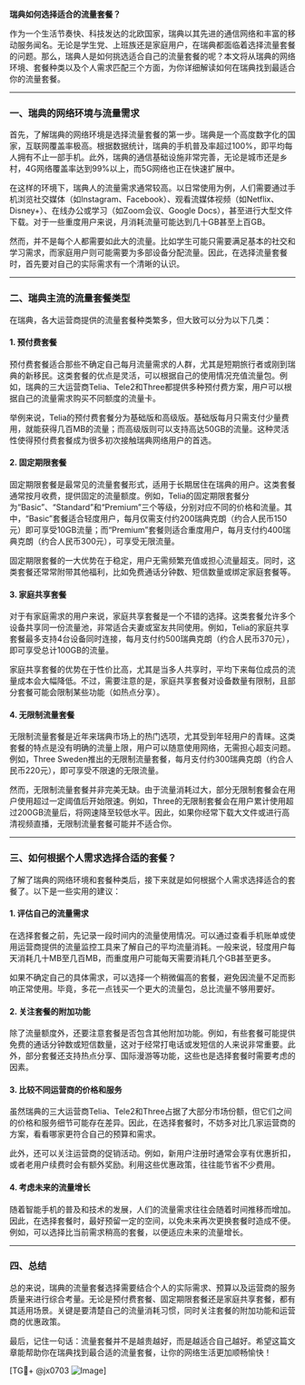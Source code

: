 **瑞典如何选择适合的流量套餐？**

作为一个生活节奏快、科技发达的北欧国家，瑞典以其先进的通信网络和丰富的移动服务闻名。无论是学生党、上班族还是家庭用户，在瑞典都面临着选择流量套餐的问题。那么，瑞典人是如何挑选适合自己的流量套餐的呢？本文将从瑞典的网络环境、套餐种类以及个人需求匹配三个方面，为你详细解读如何在瑞典找到最适合你的流量套餐。

---

### 一、瑞典的网络环境与流量需求

首先，了解瑞典的网络环境是选择流量套餐的第一步。瑞典是一个高度数字化的国家，互联网覆盖率极高。根据数据统计，瑞典的手机普及率超过100%，即平均每人拥有不止一部手机。此外，瑞典的通信基础设施非常完善，无论是城市还是乡村，4G网络覆盖率达到99%以上，而5G网络也正在快速扩展中。

在这样的环境下，瑞典人的流量需求通常较高。以日常使用为例，人们需要通过手机浏览社交媒体（如Instagram、Facebook）、观看流媒体视频（如Netflix、Disney+）、在线办公或学习（如Zoom会议、Google Docs），甚至进行大型文件下载。对于一些重度用户来说，月消耗流量可能达到几十GB甚至上百GB。

然而，并不是每个人都需要如此大的流量。比如学生可能只需要满足基本的社交和学习需求，而家庭用户则可能需要为多部设备分配流量。因此，在选择流量套餐时，首先要对自己的实际需求有一个清晰的认识。

---

### 二、瑞典主流的流量套餐类型

在瑞典，各大运营商提供的流量套餐种类繁多，但大致可以分为以下几类：

#### 1. **预付费套餐**
预付费套餐适合那些不确定自己每月流量需求的人群，尤其是短期旅行者或刚到瑞典的新移民。这类套餐的优点是灵活，可以根据自己的使用情况充值流量包。例如，瑞典的三大运营商Telia、Tele2和Three都提供多种预付费方案，用户可以根据自己的流量需求购买不同额度的流量卡。

举例来说，Telia的预付费套餐分为基础版和高级版。基础版每月只需支付少量费用，就能获得几百MB的流量；而高级版则可以支持高达50GB的流量。这种灵活性使得预付费套餐成为很多初次接触瑞典网络用户的首选。

#### 2. **固定期限套餐**
固定期限套餐是最常见的流量套餐形式，适用于长期居住在瑞典的用户。这类套餐通常按月收费，提供固定的流量额度。例如，Telia的固定期限套餐分为“Basic”、“Standard”和“Premium”三个等级，分别对应不同的价格和流量。其中，“Basic”套餐适合轻度用户，每月仅需支付约200瑞典克朗（约合人民币150元）即可享受10GB流量；而“Premium”套餐则适合重度用户，每月支付约400瑞典克朗（约合人民币300元），可享受无限流量。

固定期限套餐的一大优势在于稳定，用户无需频繁充值或担心流量超支。同时，这类套餐还常常附带其他福利，比如免费通话分钟数、短信数量或绑定家庭套餐等。

#### 3. **家庭共享套餐**
对于有家庭需求的用户来说，家庭共享套餐是一个不错的选择。这类套餐允许多个设备共享同一份流量池，非常适合夫妻或室友共同使用。例如，Telia的家庭共享套餐最多支持4台设备同时连接，每月支付约500瑞典克朗（约合人民币370元），即可享受总计100GB的流量。

家庭共享套餐的优势在于性价比高，尤其是当多人共享时，平均下来每位成员的流量成本会大幅降低。不过，需要注意的是，家庭共享套餐对设备数量有限制，且部分套餐可能会限制某些功能（如热点分享）。

#### 4. **无限制流量套餐**
无限制流量套餐是近年来瑞典市场上的热门选项，尤其受到年轻用户的青睐。这类套餐的特点是没有明确的流量上限，用户可以随意使用网络，无需担心超支问题。例如，Three Sweden推出的无限制流量套餐，每月支付约300瑞典克朗（约合人民币220元），即可享受不限速的无限流量。

然而，无限制流量套餐并非完美无缺。由于流量消耗过大，部分无限制套餐会在用户使用超过一定阈值后开始限速。例如，Three的无限制套餐会在用户累计使用超过200GB流量后，将网速降至较低水平。因此，如果你经常下载大文件或进行高清视频直播，无限制流量套餐可能并不适合你。

---

### 三、如何根据个人需求选择合适的套餐？

了解了瑞典的网络环境和套餐种类后，接下来就是如何根据个人需求选择适合的套餐了。以下是一些实用的建议：

#### 1. **评估自己的流量需求**
在选择套餐之前，先记录一段时间内的流量使用情况。可以通过查看手机账单或使用运营商提供的流量监控工具来了解自己的平均流量消耗。一般来说，轻度用户每天消耗几十MB至几百MB，而重度用户可能每天需要消耗几个GB甚至更多。

如果不确定自己的具体需求，可以选择一个稍微偏高的套餐，避免因流量不足而影响正常使用。毕竟，多花一点钱买一个更大的流量包，总比流量不够用要好。

#### 2. **关注套餐的附加功能**
除了流量额度外，还要注意套餐是否包含其他附加功能。例如，有些套餐可能提供免费的通话分钟数或短信数量，这对于经常打电话或发短信的人来说非常重要。此外，部分套餐还支持热点分享、国际漫游等功能，这些也是选择套餐时需要考虑的因素。

#### 3. **比较不同运营商的价格和服务**
虽然瑞典的三大运营商Telia、Tele2和Three占据了大部分市场份额，但它们之间的价格和服务细节可能存在差异。因此，在选择套餐时，不妨多对比几家运营商的方案，看看哪家更符合自己的预算和需求。

此外，还可以关注运营商的促销活动。例如，新用户注册时通常会享有优惠折扣，或者老用户续费时会有额外奖励。利用这些优惠政策，往往能节省不少费用。

#### 4. **考虑未来的流量增长**
随着智能手机的普及和技术的发展，人们的流量需求往往会随着时间推移而增加。因此，在选择套餐时，最好预留一定的空间，以免未来再次更换套餐时造成不便。例如，可以选择比当前需求稍高的套餐，以便适应未来的流量增长。

---

### 四、总结

总的来说，瑞典的流量套餐选择需要结合个人的实际需求、预算以及运营商的服务质量来进行综合考量。无论是预付费套餐、固定期限套餐还是家庭共享套餐，都有其适用场景。关键是要清楚自己的流量消耗习惯，同时关注套餐的附加功能和运营商的优惠政策。

最后，记住一句话：流量套餐并不是越贵越好，而是越适合自己越好。希望这篇文章能帮助你在瑞典找到最合适的流量套餐，让你的网络生活更加顺畅愉快！

[TG💪+ @jx0703 ![Image](https://github.com/user-attachments/assets/dbca1d08-cadb-493c-b0ec-ad6f7a83f270)]